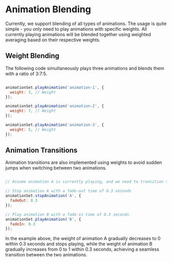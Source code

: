 # Animation Blending

Currently, we support blending of all types of animations. The usage is quite simple - you only need to play animations with specific weights. All currently playing animations will be blended together using weighted averaging based on their respective weights.

## Weight Blending

The following code simultaneously plays three animations and blends them with a ratio of 3:7:5.

```javascript

animationSet.playAnimation('animation-1', {
  weight: 3, // Weight
});

animationSet.playAnimation('animation-2', {
  weight: 7, // Weight
});

animationSet.playAnimation('animation-3', {
  weight: 5, // Weight
});

```

## Animation Transitions

Animation transitions are also implemented using weights to avoid sudden jumps when switching between two animations.

```javascript

// Assume animation A is currently playing, and we need to transition to animation B

// Stop animation A with a fade-out time of 0.3 seconds
animationSet.stopAnimation('A', {
  fadeOut: 0.3
});

// Play animation B with a fade-in time of 0.3 seconds
animationSet.playAnimation('B', {
  fadeIn: 0.3
});

```

In the example above, the weight of animation A gradually decreases to 0 within 0.3 seconds
and stops playing, while the weight of animation B gradually increases from 0 to 1 within 0.3
seconds, achieving a seamless transition between the two animations.
